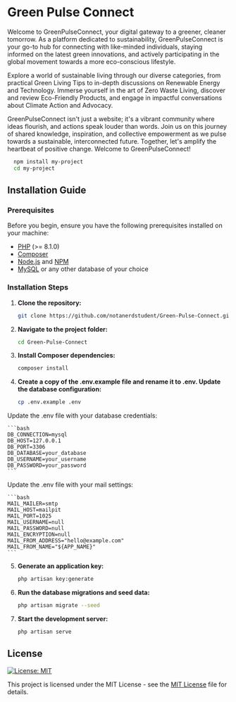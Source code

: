 # Green Pulse Connect

Welcome to GreenPulseConnect, your digital gateway to a greener, cleaner tomorrow. As a platform dedicated to sustainability, GreenPulseConnect is your go-to hub for connecting with like-minded individuals, staying informed on the latest green innovations, and actively participating in the global movement towards a more eco-conscious lifestyle.

Explore a world of sustainable living through our diverse categories, from practical Green Living Tips to in-depth discussions on Renewable Energy and Technology. Immerse yourself in the art of Zero Waste Living, discover and review Eco-Friendly Products, and engage in impactful conversations about Climate Action and Advocacy.

GreenPulseConnect isn't just a website; it's a vibrant community where ideas flourish, and actions speak louder than words. Join us on this journey of shared knowledge, inspiration, and collective empowerment as we pulse towards a sustainable, interconnected future. Together, let's amplify the heartbeat of positive change. Welcome to GreenPulseConnect!

```bash
  npm install my-project
  cd my-project
```

## Installation Guide

### Prerequisites

Before you begin, ensure you have the following prerequisites installed on your machine:

-   [PHP](https://www.php.net/manual/en/install.php) (>= 8.1.0)
-   [Composer](https://getcomposer.org/download/)
-   [Node.js](https://nodejs.org/en/download/) and [NPM](https://www.npmjs.com/get-npm)
-   [MySQL](https://dev.mysql.com/downloads/mysql/) or any other database of your choice

### Installation Steps

1. **Clone the repository:**

    ```bash
    git clone https://github.com/notanerdstudent/Green-Pulse-Connect.git
    ```

2. **Navigate to the project folder:**

    ```bash
    cd Green-Pulse-Connect
    ```

3. **Install Composer dependencies:**

    ```bash
    composer install
    ```

4. **Create a copy of the .env.example file and rename it to .env. Update the database configuration:**

    ```bash
    cp .env.example .env
    ```

Update the .env file with your database credentials:

    ```bash
    DB_CONNECTION=mysql
    DB_HOST=127.0.0.1
    DB_PORT=3306
    DB_DATABASE=your_database
    DB_USERNAME=your_username
    DB_PASSWORD=your_password
    ```

Update the .env file with your mail settings:

    ```bash
    MAIL_MAILER=smtp
    MAIL_HOST=mailpit
    MAIL_PORT=1025
    MAIL_USERNAME=null
    MAIL_PASSWORD=null
    MAIL_ENCRYPTION=null
    MAIL_FROM_ADDRESS="hello@example.com"
    MAIL_FROM_NAME="${APP_NAME}"
    ```

5. **Generate an application key:**

    ```bash
    php artisan key:generate
    ```

6. **Run the database migrations and seed data:**

    ```bash
    php artisan migrate --seed
    ```

7. **Start the development server:**

    ```bash
    php artisan serve
    ```

## License

[![License: MIT](https://img.shields.io/badge/License-MIT-yellow.svg)](https://opensource.org/licenses/MIT)

This project is licensed under the MIT License - see the [MIT License](https://choosealicense.com/licenses/mit/) file for details.
